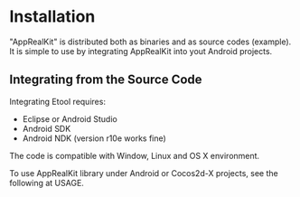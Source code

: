 
Installation
============

"AppRealKit" is distributed both as binaries and as source codes (example).
It is simple to use by integrating AppRealKit into yout Android projects.

Integrating from the Source Code
-----------------------------

Integrating Etool requires:
* Eclipse or Android Studio
* Android SDK
* Android NDK (version r10e works fine)

The code is compatible with Window, Linux and OS X environment.

To use AppRealKit library under Android or Cocos2d-X projects, see the following at USAGE.